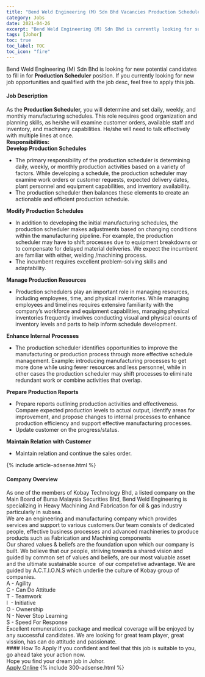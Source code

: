 ```yaml
---
title: "Bend Weld Engineering (M) Sdn Bhd Vacancies Production Scheduler" 
category: Jobs 
date: 2021-04-26 
excerpt: "Bend Weld Engineering (M) Sdn Bhd is currently looking for suitable person to fill in the Production Scheduler which based in Johor" 
tags: [Johor] 
toc: true 
toc_label: TOC 
toc_icon: "fire" 
--- 
```


<p>Bend Weld Engineering (M) Sdn Bhd is looking for new potential candidates to fill in for <b>Production Scheduler</b> position. If you currently looking for new job opportunities and qualified with the job desc, feel free to apply this job.
</p><div><div><h4>Job Description</h4></div><div><div><span><div><div>As the&#160;<strong>Production Scheduler,</strong> you will&#160;determine and set daily, weekly, and monthly manufacturing schedules. This role requires good organization and planning skills, as he/she will examine customer orders, available staff and inventory, and machinery capabilities. He/she will need to talk effectively with multiple lines at once.</div><div><strong>Responsibilities:</strong></div><div><strong>Develop Production Schedules</strong></div><ul><li>The primary responsibility of the production scheduler is determining daily, weekly, or monthly production activities based on a variety of factors. While developing a schedule, the production scheduler may examine work orders or customer requests, expected delivery dates, plant personnel and equipment capabilities, and inventory availability.</li><li>The production scheduler then balances these elements to create an actionable and efficient production schedule.</li></ul><div><strong>Modify Production Schedules</strong></div><ul><li>In addition to developing the initial manufacturing schedules, the production scheduler makes adjustments based on changing conditions within the manufacturing pipeline. For example, the production scheduler may have to shift processes due to equipment breakdowns or to compensate for delayed material deliveries. We expect the incumbent are familiar with either, welding /machining process.</li><li>The incumbent requires excellent problem-solving skills and adaptability.</li></ul><div><strong>Manage Production Resources</strong></div><ul><li>Production schedulers play an important role in managing resources, including employees, time, and physical inventories. While managing employees and timelines requires extensive familiarity with the company&#8217;s workforce and equipment capabilities, managing physical inventories frequently involves conducting visual and physical counts of inventory levels and parts to help inform schedule development.</li></ul><div><strong>Enhance Internal Processes</strong></div><ul><li>The production scheduler identifies opportunities to improve the manufacturing or production process through more effective schedule management. Example: introducing manufacturing processes to get more done while using fewer resources and less personnel, while in other cases the production scheduler may shift processes to eliminate redundant work or combine activities that overlap.</li></ul><div><strong>Prepare Production Reports</strong></div><ul><li>Prepare reports outlining production activities and effectiveness. Compare expected production levels to actual output, identify areas for improvement, and propose changes to internal processes to enhance production efficiency and support effective manufacturing processes.</li><li>Update customer on the progress/status.</li></ul><div><strong>Maintain Relation with Customer</strong></div><ul><li>Maintain relation and continue the sales order.</li></ul></div></span></div></div></div> 
{% include article-adsense.html %} 
<div><div><h4>Company Overview</h4></div><div><div><span><div><div>
<div>As one of the members of Kobay Technology Bhd, a listed company on the Main Board of Bursa Malaysia Securities Bhd, Bend Weld Engineering is specializing in Heavy Machining And Fabrication for oil &amp; gas industry particularly in subsea.</div>
<div>We are an engineering and manufacturing company which provides services and support to various customers.Our team consists of dedicated people, effective business processes and advanced machineries to produce products such as Fabrication and Machining components</div>
</div>
<div>Our shared values &amp; beliefs are the foundation upon which our company is built. We believe that our&#160;people, striiving&#160;towards a shared vision and guided&#160;by common set of values and beliefs, are our most valuable asset and the ultimate sustainable source &#160;of our competetive advantage. We are guided by A.C.T.I.O.N.S which underlie the culture of Kobay group of companies.</div>
<div>A&#160;- Agility</div>
<div>C - Can Do Attitude</div>
<div>T - Teamwork</div>
<div>I&#160; -&#160;Initiative</div>
<div>O - Ownership</div>
<div>N - Never Stop Learning</div>
<div>S - Speed For Response</div>
<div>Excellent remunerations package and medical coverage will be enjoyed by any successful candidates. We are looking for great team player, great vission, has can do attitude and passionate.</div></div></span></div></div></div> 
#### How To Apply 
If you confident and feel that this job is suitable to you, go ahead take your action now. <br/> 
Hope you find your dream job in Johor. <br/> 
<a href="https://www.jobstreet.com.my/en/job/production-scheduler-4544388?jobId=jobstreet-my-job-4544388&" class="btn btn--info" target="_blank" rel="nofollow noopenner">Apply Online</a> 
{% include 300-adsense.html %} 